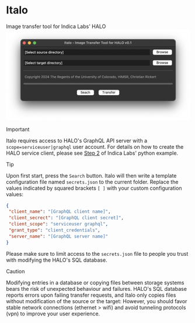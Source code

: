 # Italo
Image transfer tool for Indica Labs' HALO
<img src="./Italo.png" alt="GUI with macOS" width="712">
>[!IMPORTANT]
>Italo requires access to HALO's GraphQL API server with a `scope=serviceuser|graphql` user account. For details on how to create the HALO service client, please see [Step 2](https://gitlab.com/indica_labs_public/example-code#step-2-create-halo-service-client) of Indica Labs' python example.

>[!TIP]
>Upon first start, press the `Search` button. Italo will then write a template configuration file named `secrets.json` to the current folder. Replace the values indicated by squared brackets `[ ]` with your custom configuration values:
>```JSON
>{
>  "client_name": "[GraphQL client name]",
>  "client_secrect": "[GraphQL client secret]",
>  "client_scope": "serviceuser graphql",
>  "grant_type": "client_credentials",
>  "server_name": "[GraphQL server name]"
>}
>```
>Please make sure to limit access to the `secrets.json` file to people you trust with modifying the HALO's SQL database.

>[!CAUTION]
>Modifying entries in a database or copying files between storage systems bears the risk of unexpected behaviour and failures. HALO's SQL database reports errors upon failing transfer requests, and Italo only copies files without modification of the source or the target: However, you should favor stable network connections (ethernet > wifi) and avoid tunneling protocols (vpn) to improve your user experience.
